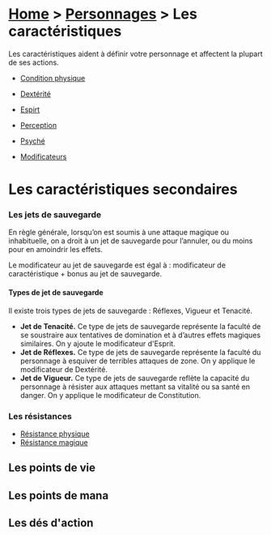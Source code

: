 # [Home](/rpg-planeswalkers) > [Personnages](/rpg-planeswalkers/personnages/) > Les caractéristiques  

Les caractéristiques aident à définir votre personnage et affectent la plupart de ses actions.  

- [Condition physique](condition-physique.md)  
  
- [Dextérité](dexterite.md)  
  
- [Espirt](esprit.md)  
  
- [Perception](perception.md)  
  
- [Psyché](psyche.md)

- [Modificateurs](modificateurs.md)  

# Les caractéristiques secondaires  

### Les jets de sauvegarde

En règle générale, lorsqu’on est soumis à une attaque magique ou inhabituelle, on a droit à un jet de sauvegarde pour l’annuler, ou du moins pour en amoindrir les effets.  

Le modificateur au jet de sauvegarde est égal à : modificateur de caractéristique + bonus au jet de sauvegarde.  

#### Types de jet de sauvegarde
Il existe trois types de jets de sauvegarde : Réflexes, Vigueur et Tenacité.  

- **Jet de Tenacité.** Ce type de jets de sauvegarde représente la faculté de se soustraire aux tentatives de domination et à d’autres effets magiques similaires. On y ajoute le modificateur d'Esprit.  
- **Jet de Réflexes.** Ce type de jets de sauvegarde représente la faculté du personnage à esquiver de terribles attaques de zone. On y applique le modificateur de Dextérité.  
- **Jet de Vigueur.** Ce type de jets de sauvegarde reflète la capacité du personnage à résister aux attaques mettant sa vitalité ou sa santé en danger. On y applique le modificateur de Constitution.  

### Les résistances  
  
- [Résistance physique](resistances.md)  
- [Résistance magique](resistances.md)  

## Les points de vie  

## Les points de mana  

## Les dés d'action  
